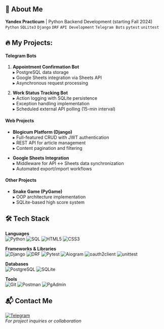 ## 🚀 About Me

**Yandex Practicum** | Python Backend Development (starting Fall 2024)    
`Python` `SQLite3` `Django` `DRF` `API Development` `Telegram Bots` `pytest` `unittest`

## 🔥 My Projects:

#### **Telegram Bots**
1. **Appointment Confirmation Bot**  
   ▸ PostgreSQL data storage  
   ▸ Google Sheets integration via Sheets API  
   ▸ Asynchronous request processing  

2. **Work Status Tracking Bot**  
   ▸ Action logging with SQLite persistence  
   ▸ Exception handling implementation  
   ▸ Scheduled external API polling (15-min interval)  

#### **Web Projects**
- **Blogicum Platform (Django)**  
  ▸ Full-featured CRUD with JWT authentication  
  ▸ REST API for article management  
  ▸ Content pagination and filtering  

- **Google Sheets Integration**  
  ▸ Middleware for API ↔ Sheets data synchronization  
  ▸ Automated export/import workflows  

#### **Other Projects**
- **Snake Game (PyGame)**  
  ▸ OOP architecture implementation  
  ▸ SQLite-based high score system  

## 🛠 Tech Stack

**Languages**  
![Python](https://img.shields.io/badge/-Python-3776AB?logo=python&logoColor=white)
![SQL](https://img.shields.io/badge/-SQL-003B57?logo=postgresql&logoColor=white)
![HTML5](https://img.shields.io/badge/-HTML5-E34F26?logo=html5&logoColor=white)
![CSS3](https://img.shields.io/badge/-CSS3-1572B6?logo=css3&logoColor=white)

**Frameworks & Libraries**  
![Django](https://img.shields.io/badge/-Django-092E20?logo=django&logoColor=white)
![DRF](https://img.shields.io/badge/-DRF%20(Django%20REST)-8C1D40?logo=django&logoColor=white)
![Pytest](https://img.shields.io/badge/-Pytest-0A9EDC?logo=pytest&logoColor=white)
![Aiogram](https://img.shields.io/badge/-Aiogram-2CA5E0?logo=telegram&logoColor=white)
![oauth2client](https://img.shields.io/badge/-oauth2client-3776AB?logo=python&logoColor=white)
![unittest](https://img.shields.io/badge/-unittest-3776AB?logo=python&logoColor=white)

**Databases**  
![PostgreSQL](https://img.shields.io/badge/-PostgreSQL-4169E1?logo=postgresql&logoColor=white)
![SQLite](https://img.shields.io/badge/-SQLite-003B57?logo=sqlite&logoColor=white)

**Tools**  
![Git](https://img.shields.io/badge/-Git-F05032?logo=git&logoColor=white)
![Postman](https://img.shields.io/badge/-Postman-FF6C37?logo=postman&logoColor=white)
![PgAdmin](https://img.shields.io/badge/-PgAdmin-2C3E50?logo=postgresql&logoColor=white)

## 📬 Contact Me
[![Telegram](https://img.shields.io/badge/Telegram-2CA5E0?style=for-the-badge&logo=telegram&logoColor=white)](https://t.me/klyukin_evgeny)  
_For project inquiries or collaboration_
